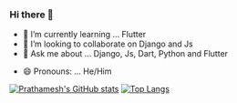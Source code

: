 ### Hi there 👋


<!-- - 🔭 I’m currently working on ... -->
- 🌱 I’m currently learning ... Flutter
- 👯 I’m looking to collaborate on Django and Js 
- 💬 Ask me about ... Django, Js, Dart, Python and Flutter
<!-- - 📫 How to reach me: ... -->
- 😄 Pronouns: ... He/Him


[![Prathamesh's GitHub stats](https://github-readme-stats.vercel.app/api?username=prathamesh-mali&show_icons=true&theme=radical)](https://github.com/anuraghazra/github-readme-stats) [![Top Langs](https://github-readme-stats.vercel.app/api/top-langs/?username=prathamesh-mali&theme=radical&langs_count=4&layout=compact)](https://github.com/anuraghazra/github-readme-stats)
<!-- - ⚡ Fun fact: ... -->

